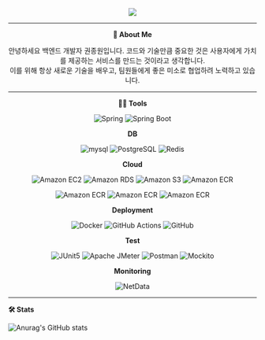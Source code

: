 <div align="center">
<img src="https://capsule-render.vercel.app/api?type=waving&color=auto&height=200&section=header&text=Domae-back-end&fontSize=90" />

<hr>

**🙏 About Me**

안녕하세요 백엔드 개발자 권종원입니다. 코드와 기술만큼 중요한 것은 사용자에게
가치를 제공하는 서비스를 만드는 것이라고 생각합니다. <br>
이를 위해 항상 새로운 기술을
배우고, 팀원들에게 좋은 미소로 협업하려 노력하고 있습니다.

<hr>

**💪🏼 Tools**

![Spring](https://img.shields.io/static/v1?style=for-the-badge&message=Spring&color=6DB33F&logo=Spring&logoColor=FFFFFF&label=)
![Spring Boot](https://img.shields.io/static/v1?style=for-the-badge&message=Spring+Boot&color=6DB33F&logo=Spring+Boot&logoColor=FFFFFF&label=)


**DB**

![mysql](https://img.shields.io/static/v1?style=for-the-badge&message=MySQL&color=4479A1&logo=mysql&logoColor=FFFFFF&label=)
![PostgreSQL](https://img.shields.io/static/v1?style=for-the-badge&message=PostgreSQL&color=4169E1&logo=PostgreSQL&logoColor=FFFFFF&label=)
![Redis](https://img.shields.io/static/v1?style=for-the-badge&message=Redis&color=DC382D&logo=Redis&logoColor=FFFFFF&label=)


**Cloud**

![Amazon EC2](https://img.shields.io/static/v1?style=for-the-badge&message=Amazon+EC2&color=222222&logo=Amazon+EC2&logoColor=FF9900&label=)
![Amazon RDS](https://img.shields.io/static/v1?style=for-the-badge&message=Amazon+RDS&color=527FFF&logo=Amazon+RDS&logoColor=FFFFFF&label=)
![Amazon S3](https://img.shields.io/static/v1?style=for-the-badge&message=Amazon+S3&color=569A31&logo=Amazon+S3&logoColor=FFFFFF&label=)
![Amazon ECR](https://img.shields.io/static/v1?style=for-the-badge&message=Amazon+ECR&color=FF9900&logo=Amazon+AWS&logoColor=FFFFFF&label=)

![Amazon ECR](https://img.shields.io/static/v1?style=for-the-badge&message=Auto+Scaling&color=25A162&logo=Amazon+AWS&logoColor=FFFFFF&label=)
![Amazon ECR](https://img.shields.io/static/v1?style=for-the-badge&message=Elastic+Cache&color=D22128&logo=Amazon+AWS&logoColor=FFFFFF&label=)
![Amazon ECR](https://img.shields.io/static/v1?style=for-the-badge&message=LoadBalancer&color=FF6C37&logo=Amazon+AWS&logoColor=FFFFFF&label=)

**Deployment**

![Docker](https://img.shields.io/static/v1?style=for-the-badge&message=Docker&color=2496ED&logo=Docker&logoColor=FFFFFF&label=)
![GitHub Actions](https://img.shields.io/static/v1?style=for-the-badge&message=GitHub+Actions&color=2088FF&logo=GitHub+Actions&logoColor=FFFFFF&label=)
![GitHub](https://img.shields.io/static/v1?style=for-the-badge&message=GitHub&color=181717&logo=GitHub&logoColor=FFFFFF&label=)


**Test**

![JUnit5](https://img.shields.io/static/v1?style=for-the-badge&message=JUnit5&color=25A162&logo=JUnit5&logoColor=FFFFFF&label=)
![Apache JMeter](https://img.shields.io/static/v1?style=for-the-badge&message=Apache+JMeter&color=D22128&logo=Apache+JMeter&logoColor=FFFFFF&label=)
![Postman](https://img.shields.io/static/v1?style=for-the-badge&message=Postman&color=FF6C37&logo=Postman&logoColor=FFFFFF&label=)
![Mockito](https://img.shields.io/static/v1?style=for-the-badge&message=Mockito&color=6DB33F&logo=Mockito&logoColor=FFFFFF&label=)


**Monitoring**

![NetData](https://img.shields.io/static/v1?style=for-the-badge&message=NetData&color=25A162&logo=NetData&logoColor=FFFFFF&label=)

</div>
<hr>

**🛠️ Stats**

![Anurag's GitHub stats](https://github-readme-stats.vercel.app/api?username=Domae-Back-end&show_icons=true&theme=radical)


